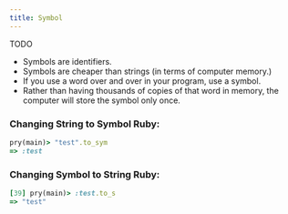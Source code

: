 ```yaml
---
title: Symbol
---
```


TODO

- Symbols are identifiers.
- Symbols are cheaper than strings (in terms of computer memory.)
- If you use a word over and over in your program, use a symbol.
- Rather than having thousands of copies of that word in memory, the computer will store the symbol only once.

### Changing String to Symbol Ruby:
```rb
pry(main)> "test".to_sym
=> :test
```

### Changing Symbol to String Ruby:
```rb
[39] pry(main)> :test.to_s
=> "test"
```